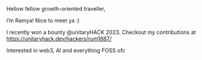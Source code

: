 Hellow fellow growth-oriented traveller, 

I’m Ramya! Nice to meet ya :)
  
I recently won a bounty @unitaryHACK 2023. Checkout my contributions at https://unitaryhack.dev/hackers/rum1887/

Interested in web3, AI and everything FOSS ofc




